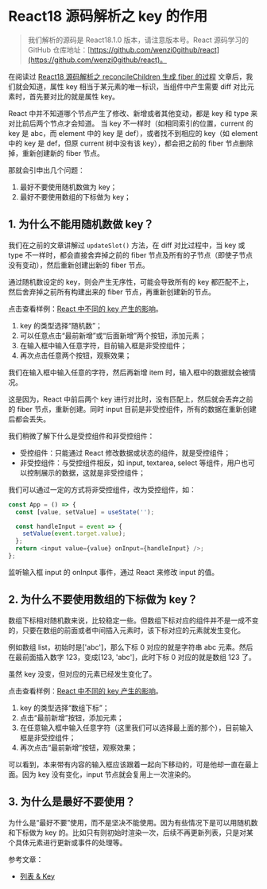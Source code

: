 # React18 源码解析之 key 的作用

> 我们解析的源码是 React18.1.0 版本，请注意版本号。React 源码学习的 GitHub 仓库地址：[https://github.com/wenzi0github/react](https://github.com/wenzi0github/react)。

在阅读过 [React18 源码解析之 reconcileChildren 生成 fiber 的过程](https://www.xiabingbao.com/post/react/reconcile-children-fiber-riezuz.html) 文章后，我们就会知道，属性 key 相当于某元素的唯一标识，当组件中产生需要 diff 对比元素时，首先要对比的就是属性 key。

React 中并不知道哪个节点产生了修改、新增或者其他变动，都是 key 和 type 来对比前后两个节点才会知道。 当 key 不一样时（如相同索引的位置，current 的 key 是 abc，而 element 中的 key 是 def），或者找不到相应的 key（如 element 中的 key 是 def，但原 current 树中没有该 key），都会把之前的 fiber 节点删除掉，重新创建新的 fiber 节点。

那就会引申出几个问题：

1. 最好不要使用随机数做为 key；
2. 最好不要使用数组的下标做为 key；

## 1. 为什么不能用随机数做 key？

我们在之前的文章讲解过 `updateSlot()` 方法，在 diff 对比过程中，当 key 或 type 不一样时，都会直接舍弃掉之前的 fiber 节点及所有的子节点（即使子节点没有变动），然后重新创建出新的 fiber 节点。

通过随机数设定的 key，则会产生无序性，可能会导致所有的 key 都匹配不上，然后舍弃掉之前所有构建出来的 fiber 节点，再重新创建新的节点。

点击查看样例：[React 中不同的 key 产生的影响](https://www.xiabingbao.com/demos/react-key-rgwxi3.html)。

1. key 的类型选择“随机数”；
2. 可以任意点击“最前新增”或“后面新增”两个按钮，添加元素；
3. 在输入框中输入任意字符，目前输入框是非受控组件；
4. 再次点击任意两个按钮，观察效果；

我们在输入框中输入任意的字符，然后再新增 item 时，输入框中的数据就会被情况。

这是因为，React 中前后两个 key 进行对比时，没有匹配上，然后就会丢弃之前的 fiber 节点，重新创建。同时 input 目前是非受控组件，所有的数据在重新创建后都会丢失。

我们稍微了解下什么是受控组件和非受控组件：

- 受控组件：只能通过 React 修改数据或状态的组件，就是受控组件；
- 非受控组件：与受控组件相反，如 input, textarea, select 等组件，用户也可以控制展示的数据，这就是非受控组件；

我们可以通过一定的方式将非受控组件，改为受控组件，如：

```javascript
const App = () => {
  const [value, setValue] = useState('');

  const handleInput = event => {
    setValue(event.target.value);
  };
  return <input value={value} onInput={handleInput} />;
};
```

监听输入框 input 的 onInput 事件，通过 React 来修改 input 的值。

## 2. 为什么不要使用数组的下标做为 key？

数组下标相对随机数来说，比较稳定一些。但数组下标对应的组件并不是一成不变的，只要在数组的前面或者中间插入元素时，该下标对应的元素就发生变化。

例如数组 list，初始时是['abc']，那么下标 0 对应的就是字符串 abc 元素。然后在最前面插入数字 123，变成[123, 'abc']，此时下标 0 对应的就是数组 123 了。

虽然 key 没变，但对应的元素已经发生变化了。

点击查看样例：[React 中不同的 key 产生的影响](https://www.xiabingbao.com/demos/react-key-rgwxi3.html)。

1. key 的类型选择“数组下标”；
2. 点击“最前新增”按钮，添加元素；
3. 在任意输入框中输入任意字符（这里我们可以选择最上面的那个），目前输入框是非受控组件；
4. 再次点击“最前新增”按钮，观察效果；

可以看到，本来带有内容的输入框应该跟着一起向下移动的，可是他却一直在最上面。因为 key 没有变化，input 节点就会复用上一次渲染的。

## 3. 为什么是最好不要使用？

为什么是“最好不要”使用，而不是坚决不能使用。因为有些情况下是可以用随机数和下标做为 key 的。比如只有则初始时渲染一次，后续不再更新列表，只是对某个具体元素进行更新或事件的处理等。

参考文章：

- [列表 & Key](https://zh-hans.reactjs.org/docs/lists-and-keys.html)
